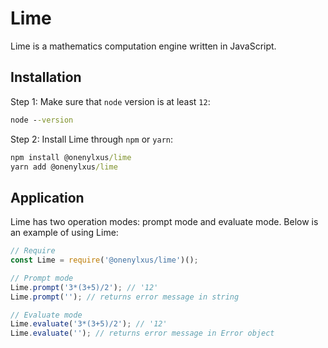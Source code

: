 # Lime
Lime is a mathematics computation engine written in JavaScript.

## Installation
Step 1: Make sure that `node` version is at least `12`:
```bat
node --version
```

Step 2: Install Lime through `npm` or `yarn`:

```bat
npm install @onenylxus/lime
yarn add @onenylxus/lime
```

## Application
Lime has two operation modes: prompt mode and evaluate mode. Below is an example of using Lime:

```js
// Require
const Lime = require('@onenylxus/lime')();

// Prompt mode
Lime.prompt('3*(3+5)/2'); // '12'
Lime.prompt(''); // returns error message in string

// Evaluate mode
Lime.evaluate('3*(3+5)/2'); // '12'
Lime.evaluate(''); // returns error message in Error object
```

